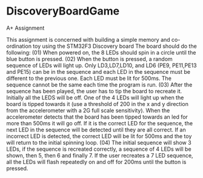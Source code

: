 # DiscoveryBoardGame
A+ Assignment

This assignment is concerned with building a simple memory and co-ordination toy using the STM32F3 Discovery board
The board should do the following:
(01) When powered on, the 8 LEDs should spin in a circle until the blue button is pressed.
(02) When the button is pressed, a random sequence of LEDs will light up. Only LD3,LD7,LD10, and LD6 (PE9, PE11,PE13 and PE15) can be in the sequence and each LED in the sequence must be different to the previous one. Each LED must be lit for 500ms. The sequence cannot be the same each time the program is run.
(03) After the sequence has been played, the user has to tip the board to recreate it. Initially all the LEDS will be off. One of the 4 LEDs will light up when the board is tipped towards it (use a threshold of 200 in the x and y direction from the accelerometer with a 2G full scale sensitivity). When the accelerometer detects that the board has been tipped towards an led for more than 500ms it will go off. If it is the correct LED for the sequence, the next LED in the sequence will be detected until they are all correct. If an incorrect LED is detected, the correct LED will be lit for 500ms and the toy will return to the initial spinning loop.
(04) The initial sequence will show 3 LEDs, if the sequence is recreated correctly, a sequence of 4 LEDs will be shown, then 5, then 6 and finally 7. If the user recreates a 7 LED sequence, all the LEDs will flash repeatedly on and off for 200ms until the button is pressed.

